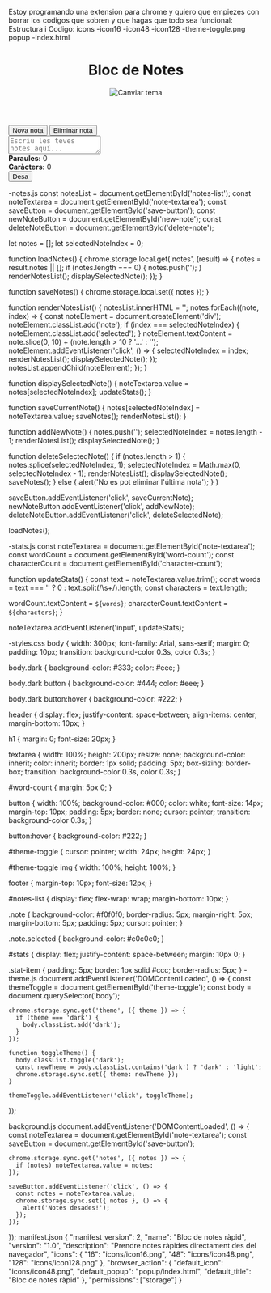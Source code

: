 Estoy programando una extension para chrome y quiero que empiezes con borrar los codigos que sobren y que hagas que todo sea funcional:
Estructura i Codigo:
icons
-icon16
-icon48
-icon128
-theme-toggle.png
popup
-index.html
<!DOCTYPE html>
<html>
  <head>
    <meta charset="UTF-8">
    <title>Bloc de notes ràpid</title>
    <link rel="stylesheet" href="styles.css">
  </head>
  <body>
    <header>
      <h1>Bloc de Notes</h1>
      <div id="theme-toggle">
        <img src="../icons/theme-toggle.png" alt="Canviar tema">
      </div>
    </header>
    <div id="note-controls">
      <button id="new-note">Nova nota</button>
      <button id="delete-note">Eliminar nota</button>
    </div>
    <div id="notes-list"></div>
    <textarea id="note-textarea" placeholder="Escriu les teves notes aquí..."></textarea>
    <div id="stats">
      <div class="stat-item">
        <strong>Paraules:</strong> <span id="word-count">0</span>
      </div>
      <div class="stat-item">
        <strong>Caràcters:</strong> <span id="character-count">0</span>
      </div>
    </div>
    <button id="save-button">Desa</button>
    <script src="../background.js"></script>
    <script src="theme.js"></script>
    <script src="stats.js"></script>
    <script src="notes.js"></script>
  </body>
</html>

-notes.js
const notesList = document.getElementById('notes-list');
const noteTextarea = document.getElementById('note-textarea');
const saveButton = document.getElementById('save-button');
const newNoteButton = document.getElementById('new-note');
const deleteNoteButton = document.getElementById('delete-note');

let notes = [];
let selectedNoteIndex = 0;

function loadNotes() {
  chrome.storage.local.get('notes', (result) => {
    notes = result.notes || [];
    if (notes.length === 0) {
      notes.push('');
    }
    renderNotesList();
    displaySelectedNote();
  });
}

function saveNotes() {
  chrome.storage.local.set({ notes });
}

function renderNotesList() {
  notesList.innerHTML = '';
  notes.forEach((note, index) => {
    const noteElement = document.createElement('div');
    noteElement.classList.add('note');
    if (index === selectedNoteIndex) {
      noteElement.classList.add('selected');
    }
    noteElement.textContent = note.slice(0, 10) + (note.length > 10 ? '...' : '');
    noteElement.addEventListener('click', () => {
      selectedNoteIndex = index;
      renderNotesList();
      displaySelectedNote();
    });
    notesList.appendChild(noteElement);
  });
}

function displaySelectedNote() {
  noteTextarea.value = notes[selectedNoteIndex];
  updateStats();
}

function saveCurrentNote() {
  notes[selectedNoteIndex] = noteTextarea.value;
  saveNotes();
  renderNotesList();
}

function addNewNote() {
  notes.push('');
  selectedNoteIndex = notes.length - 1;
  renderNotesList();
  displaySelectedNote();
}

function deleteSelectedNote() {
  if (notes.length > 1) {
    notes.splice(selectedNoteIndex, 1);
    selectedNoteIndex = Math.max(0, selectedNoteIndex - 1);
    renderNotesList();
    displaySelectedNote();
    saveNotes();
  } else {
    alert('No es pot eliminar l\'última nota');
  }
}

saveButton.addEventListener('click', saveCurrentNote);
newNoteButton.addEventListener('click', addNewNote);
deleteNoteButton.addEventListener('click', deleteSelectedNote);

loadNotes();

-stats.js
const noteTextarea = document.getElementById('note-textarea');
const wordCount = document.getElementById('word-count');
const characterCount = document.getElementById('character-count');

function updateStats() {
  const text = noteTextarea.value.trim();
  const words = text === '' ? 0 : text.split(/\s+/).length;
  const characters = text.length;
  
  wordCount.textContent = `${words}`;
  characterCount.textContent = `${characters}`;
}

noteTextarea.addEventListener('input', updateStats);

-styles.css
body {
  width: 300px;
  font-family: Arial, sans-serif;
  margin: 0;
  padding: 10px;
  transition: background-color 0.3s, color 0.3s;
}

body.dark {
  background-color: #333;
  color: #eee;
}

body.dark button {
  background-color: #444;
  color: #eee;
}

body.dark button:hover {
  background-color: #222;
}

header {
  display: flex;
  justify-content: space-between;
  align-items: center;
  margin-bottom: 10px;
}

h1 {
  margin: 0;
  font-size: 20px;
}

textarea {
  width: 100%;
  height: 200px;
  resize: none;
  background-color: inherit;
  color: inherit;
  border: 1px solid;
  padding: 5px;
  box-sizing: border-box;
  transition: background-color 0.3s, color 0.3s;
}

#word-count {
  margin: 5px 0;
}

button {
  width: 100%;
  background-color: #000;
  color: white;
  font-size: 14px;
  margin-top: 10px;
  padding: 5px;
  border: none;
  cursor: pointer;
  transition: background-color 0.3s;
}

button:hover {
  background-color: #222;
}

#theme-toggle {
  cursor: pointer;
  width: 24px;
  height: 24px;
}

#theme-toggle img {
  width: 100%;
  height: 100%;
}

footer {
  margin-top: 10px;
  font-size: 12px;
}

#notes-list {
  display: flex;
  flex-wrap: wrap;
  margin-bottom: 10px;
}

.note {
  background-color: #f0f0f0;
  border-radius: 5px;
  margin-right: 5px;
  margin-bottom: 5px;
  padding: 5px;
  cursor: pointer;
}

.note.selected {
  background-color: #c0c0c0;
}

#stats {
  display: flex;
  justify-content: space-between;
  margin: 10px 0;
}

.stat-item {
  padding: 5px;
  border: 1px solid #ccc;
  border-radius: 5px;
}
-theme.js
document.addEventListener('DOMContentLoaded', () => {
    const themeToggle = document.getElementById('theme-toggle');
    const body = document.querySelector('body');
  
    chrome.storage.sync.get('theme', ({ theme }) => {
      if (theme === 'dark') {
        body.classList.add('dark');
      }
    });
  
    function toggleTheme() {
      body.classList.toggle('dark');
      const newTheme = body.classList.contains('dark') ? 'dark' : 'light';
      chrome.storage.sync.set({ theme: newTheme });
    }
  
    themeToggle.addEventListener('click', toggleTheme);
  });
  
background.js
document.addEventListener('DOMContentLoaded', () => {
    const noteTextarea = document.getElementById('note-textarea');
    const saveButton = document.getElementById('save-button');
  
    chrome.storage.sync.get('notes', ({ notes }) => {
      if (notes) noteTextarea.value = notes;
    });
  
    saveButton.addEventListener('click', () => {
      const notes = noteTextarea.value;
      chrome.storage.sync.set({ notes }, () => {
        alert('Notes desades!');
      });
    });
  });
manifest.json
{
    "manifest_version": 2,
    "name": "Bloc de notes ràpid",
    "version": "1.0",
    "description": "Prendre notes ràpides directament des del navegador",
    "icons": {
      "16": "icons/icon16.png",
      "48": "icons/icon48.png",
      "128": "icons/icon128.png"
    },
    "browser_action": {
      "default_icon": "icons/icon48.png",
      "default_popup": "popup/index.html",
      "default_title": "Bloc de notes ràpid"
    },
    "permissions": ["storage"]
  }
  